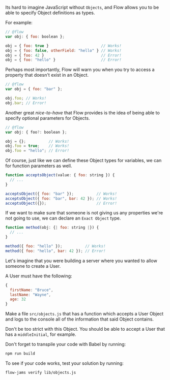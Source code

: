 Its hard to imagine JavaScript without `Objects`, and Flow allows you to be able to specify Object definitions as types.

For example:
```js
// @flow
var obj: { foo: boolean };

obj = { foo: true }                       // Works!
obj = { foo: false, otherField: "hello" } // Works!
obj = { foo: 42 }                         // Error!
obj = { foo: "hello" }                    // Error!
```

Perhaps most importantly, Flow will warn you when you try to access a property that doesn't exist in an Object.
```js
// @flow
var obj = { foo: "bar" };

obj.foo; // Works!
obj.bar; // Error!
```

Another great _nice-to-have_ that Flow provides is the idea of being able to specify optional parameters for Objects.
```js
// @flow
var obj: { foo?: boolean };

obj = {};          // Works!
obj.foo = true;    // Works!
obj.foo = "hello"; // Error!
```

Of course, just like we can define these Object types for variables, we can for function parameters as well.
```js
function acceptsObject(value: { foo: string }) {
  // ...
}

acceptsObject({ foo: "bar" });          // Works!
acceptsObject({ foo: "bar", bar: 42 }); // Works!
acceptsObject({});                      // Error!
```

If we want to make sure that someone is not giving us any properties we're not going to use, we can declare an `Exact Object` type.
```js
function method(obj: {| foo: string |}) {
  // ...
}

method({ foo: "hello" });          // Works!
method({ foo: "hello", bar: 42 }); // Error!
```

Let's imagine that you were building a server where you wanted to allow someone to create a User.

A User must have the following:
```js
{
  firstName: "Bruce",
  lastName: "Wayne",
  age: 32
}
```

Make a file `src/objects.js` that has a function which accepts a User Object and logs to the console all of the information that said Object contains.

Don't be too strict with this Object. You should be able to accept a User that has a `middleInitial`, for example.

Don't forget to transpile your code with Babel by running:
```bash
npm run build
```

To see if your code works, test your solution by running:

```bash
flow-jams verify lib/objects.js
```
